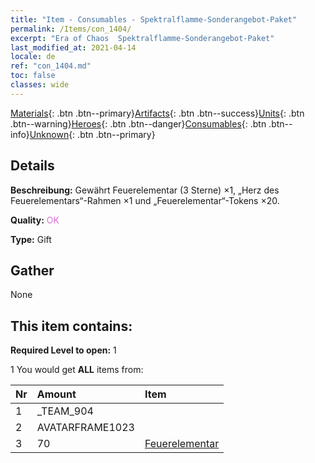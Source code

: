 ```yaml
---
title: "Item - Consumables - Spektralflamme-Sonderangebot-Paket"
permalink: /Items/con_1404/
excerpt: "Era of Chaos  Spektralflamme-Sonderangebot-Paket"
last_modified_at: 2021-04-14
locale: de
ref: "con_1404.md"
toc: false
classes: wide
---
```

 [Materials](/de/Items/){: .btn .btn--primary}[Artifacts](/de/Items/Artifacts/){: .btn .btn--success}[Units](/de/Items/Units/){: .btn .btn--warning}[Heroes](/de/Items/Heroes/){: .btn .btn--danger}[Consumables](/de/Items/Consumables/){: .btn .btn--info}[Unknown](/de/Items/Unknown/){: .btn .btn--primary}

## Details
 **Beschreibung:** Gewährt Feuerelementar (3 Sterne) ×1, „Herz des Feuerelementars“-Rahmen ×1 und „Feuerelementar“-Tokens ×20.

 **Quality:** <span style="color: #DA70D6">OK</span>

 **Type:** Gift

## Gather

  None

## This item contains:

 **Required Level to open:** 1

 1 You would get **ALL** items  from:

  | Nr | Amount |     Item    |
  |:---|:-------|:------------|
  | 1 | _TEAM_904 | 
  | 2 | AVATARFRAME1023 | 
  | 3 | 70 | [Feuerelementar](/de/Items/unt_265/) | 
